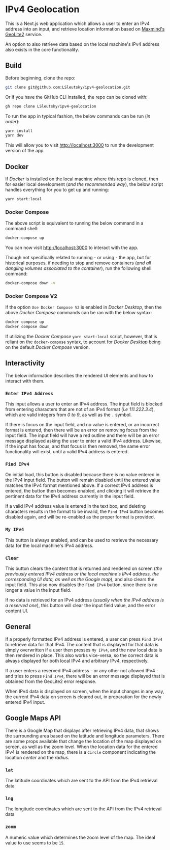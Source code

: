 # IPv4 Geolocation

This is a Next.js web application which allows a user to enter an IPv4 address into an input, and retrieve location information based on [Maxmind's GeoLite2](https://dev.maxmind.com/geoip/geolite2-free-geolocation-data) service.

An option to also retrieve data based on the local machine's IPv4 address also exists in the core functionality.

## Build

Before beginning, clone the repo:

```bash
git clone git@github.com:LSleutsky/ipv4-geolocation.git
```

Or if you have the GitHub CLI installed, the repo can be cloned with:

```bash
gh repo clone LSleutsky/ipv4-geolocation
```

To run the app in typical fashion, the below commands can be run (_in order_):

```bash
yarn install
yarn dev
```

This will allow you to visit [http://localhost:3000](http://localhost:3000) to run the development version of the app.

## Docker

If _Docker_ is installed on the local machine where this repo is cloned, then for easier local development (_and the recommended way_), the below script handles everything for you to get up and running:

```bash
yarn start:local
```

### Docker Compose

The above script is equivalent to running the below command in a command shell:

```bash
docker-compose up
```

You can now visit [http://localhost:3000](http://localhost:3000) to interact with the app.

Though not specifically related to running - or using - the app, but for historical purposes, if needing to stop and remove containers (_and all dangling volumes associated to the container_), run the following shell command:

```bash
docker-compose down -v
```

### Docker Compose V2

If the option `Use Docker Compose V2` is enabled in _Docker Desktop_, then the above _Docker Compose_ commands can be ran with the below syntax:

```bash
docker compose up
docker compose down
```

If utilizing the _Docker Compose_ `yarn start:local` script, however, that is reliant on the `docker-compose` syntax, to account for _Docker Desktop_ being on the default _Docker Compose_ version.

## Interactivity

The below information describes the rendered UI elements and how to interact with them.

### `Enter IPv4 Address`

This input allows a user to enter an IPv4 address. The input field is blocked from entering characters that are not of an IPv4 format (_i.e 111.222.3.4_), which are valid integers from _0 to 9_, as well as the `.` symbol.

If there is focus on the input field, and no value is entered, or an incorrect format is entered, then there will be an error on removing focus from the input field. The input field will have a red outline and there will be an error message displayed asking the user to enter a valid IPv4 address. Likewise, if the input has focus, and that focus is then removed, the same error functionality will exist, until a valid IPv4 address is entered.

### `Find IPv4`

On initial load, this button is disabled because there is no value entered in the IPv4 input field. The button will remain disabled until the entered value matches the IPv4 format mentioned above. If a correct IPv4 address is entered, the button then becomes enabled, and clicking it will retrieve the pertinent data for the IPv4 address currently in the input field.

If a valid IPv4 address value is entered in the text box, and deleting characters results in the format to be invalid, the `Find IPv4` button becomes disabled again, and will be re-enabled as the proper format is provided.

### `My IPv4`

This button is always enabled, and can be used to retrieve the necessary data for the local machine's IPv4 address.

### `Clear`

This button clears the content that is returned and rendered on screen (_the previously entered IPv4 address or the local machine's IPv4 address, the corresponding UI data, as well as the Google map_), and also clears the input field. This also now disables the `Find IPv4` button, since there is no longer a value in the input field.

If no data is retrieved for an IPv4 address (_usually when the IPv4 address is a reserved one_), this button will clear the input field value, and the error content UI.

## General

If a properly formatted IPv4 address is entered, a user can press `Find IPv4` to retrieve data for that IPv4. The content that is displayed for that data is simply overwritten if a user then presses `My IPv4`, and the new local data is then rendered in place. This also works vice-versa, so the correct data is always displayed for both local IPv4 and arbitrary IPv4, respectively.

If a user enters a reserved IPv4 address - or any other not allowed IPv4 - and tries to press `Find IPv4`, there will be an error message displayed that is obtained from the GeoLite2 error response.

When IPv4 data is displayed on screen, when the input changes in any way, the current IPv4 data on screen is cleared out, in preparation for the newly entered IPv4 input.

## Google Maps API

There is a Google Map that displays after retrieving IPv4 data, that shows the surrounding area based on the latitude and longitude parameters. There are some props available that change the location of the map displayed on screen, as well as the zoom level. When the location data for the entered IPv4 is rendered on the map, there is a `Circle` component indicating the location _center_ and the _radius_.

### `lat`

The latitude coordinates which are sent to the API from the IPv4 retrieval data

### `lng`

The longitude coordinates which are sent to the API from the IPv4 retrieval data

### `zoom`

A numeric value which determines the zoom level of the map. The ideal value to use seems to be `15`.
